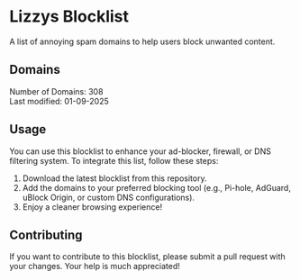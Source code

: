 # Lizzys Blocklist
 
A list of annoying spam domains to help users block unwanted content.<br>
 
## Domains
Number of Domains: 308<br>
Last modified: 01-09-2025<br>
 
## Usage
 
You can use this blocklist to enhance your ad-blocker, firewall, or DNS filtering system. To integrate this list, follow these steps:
1. Download the latest blocklist from this repository.
2. Add the domains to your preferred blocking tool (e.g., Pi-hole, AdGuard, uBlock Origin, or custom DNS configurations).
3. Enjoy a cleaner browsing experience!
 
## Contributing
 
If you want to contribute to this blocklist, please submit a pull request with your changes. Your help is much appreciated!
